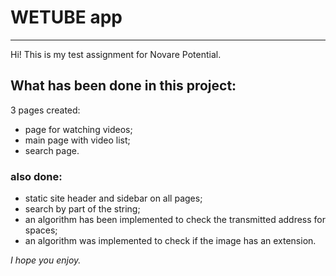 # WETUBE app

---

Hi! This is my test assignment for Novare Potential.

## What has been done in this project:

3 pages created:

- page for watching videos;
- main page with video list;
- search page.

### also done:

- static site header and sidebar on all pages;
- search by part of the string;
- an algorithm has been implemented to check the transmitted address for spaces;
- an algorithm was implemented to check if the image has an extension.

_I hope you enjoy._
